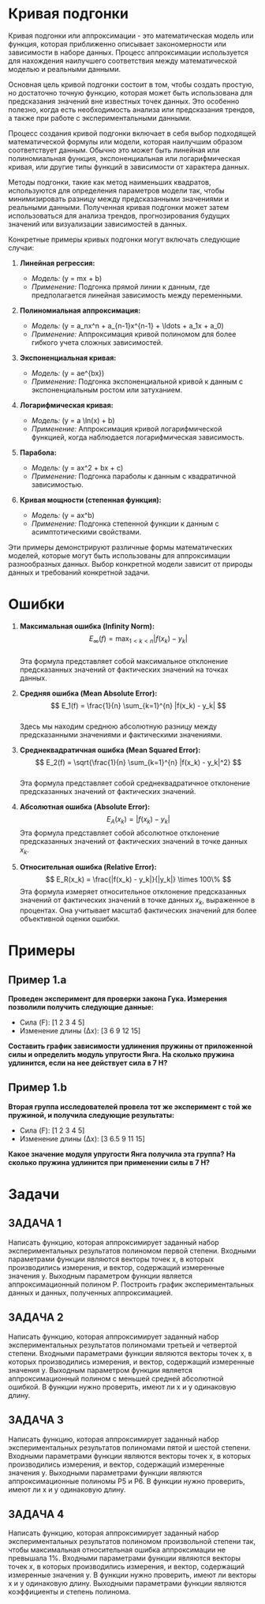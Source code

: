 # Кривая подгонки

Кривая подгонки или аппроксимации - это математическая модель или функция, которая приближенно описывает закономерности или зависимости в наборе данных. Процесс аппроксимации используется для нахождения наилучшего соответствия между математической моделью и реальными данными.  

Основная цель кривой подгонки состоит в том, чтобы создать простую, но достаточно точную функцию, которая может быть использована для предсказания значений вне известных точек данных. Это особенно полезно, когда есть необходимость анализа или предсказания трендов, а также при работе с экспериментальными данными.  

Процесс создания кривой подгонки включает в себя выбор подходящей математической формулы или модели, которая наилучшим образом соответствует данным. Обычно это может быть линейная или полиномиальная функция, экспоненциальная или логарифмическая кривая, или другие типы функций в зависимости от характера данных.  

Методы подгонки, такие как метод наименьших квадратов, используются для определения параметров модели так, чтобы минимизировать разницу между предсказанными значениями и реальными данными. Полученная кривая подгонки может затем использоваться для анализа трендов, прогнозирования будущих значений или визуализации зависимостей в данных.  


Конкретные примеры кривых подгонки могут включать следующие случаи:  

1. **Линейная регрессия:**
   - *Модель:* \(y = mx + b\)  
   - *Применение:* Подгонка прямой линии к данным, где предполагается линейная зависимость между переменными.  
 
2. **Полиномиальная аппроксимация:**
   - *Модель:* \(y = a_nx^n + a_{n-1}x^{n-1} + \ldots + a_1x + a_0\)  
   - *Применение:* Аппроксимация кривой полиномом для более гибкого учета сложных зависимостей.  

3. **Экспоненциальная кривая:** 
   - *Модель:* \(y = ae^{bx}\)  
   - *Применение:* Подгонка экспоненциальной кривой к данным с экспоненциальным ростом или затуханием.  

4. **Логарифмическая кривая:**
   - *Модель:* \(y = a \ln(x) + b\)  
   - *Применение:* Аппроксимация кривой логарифмической функцией, когда наблюдается логарифмическая зависимость.  

5. **Парабола:**
   - *Модель:* \(y = ax^2 + bx + c\)  
   - *Применение:* Подгонка параболы к данным с квадратичной зависимостью.  

6. **Кривая мощности (степенная функция):**
   - *Модель:* \(y = ax^b\)  
   - *Применение:* Подгонка степенной функции к данным с асимптотическими свойствами.  

Эти примеры демонстрируют различные формы математических моделей, которые могут быть использованы для аппроксимации разнообразных данных. Выбор конкретной модели зависит от природы данных и требований конкретной задачи.  


# Ошибки

1. **Максимальная ошибка (Infinity Norm):**
   $$ E_\infty(f) = \max_{1 < k < n} |f(x_k) - y_k| $$  
   Эта формула представляет собой максимальное отклонение предсказанных значений от фактических значений на точках данных.

2. **Средняя ошибка (Mean Absolute Error):**
   $$ E_1(f) = \frac{1}{n} \sum_{k=1}^{n} |f(x_k) - y_k| $$  
   Здесь мы находим среднюю абсолютную разницу между предсказанными значениями и фактическими значениями.

3. **Среднеквадратичная ошибка (Mean Squared Error):**
   $$ E_2(f) = \sqrt{\frac{1}{n} \sum_{k=1}^{n} |f(x_k) - y_k|^2} $$  
   Эта формула представляет собой среднеквадратичное отклонение предсказанных значений от фактических значений.
4. **Абсолютная ошибка (Absolute Error):**
   $$ E_A(x_k) = |f(x_k) - y_k| $$
   Эта формула представляет собой абсолютное отклонение предсказанных значений от фактических значений в точке данных $x_k$.

5. **Относительная ошибка (Relative Error):**
   $$ E_R(x_k) = \frac{|f(x_k) - y_k|}{|y_k|} \times 100\% $$ 
   Эта формула измеряет относительное отклонение предсказанных значений от фактических значений в точке данных $x_k$, выраженное в процентах. Она учитывает масштаб фактических значений для более объективной оценки ошибки.

# Примеры
## Пример 1.a

**Проведен эксперимент для проверки закона Гука. Измерения позволили получить следующие данные:**
- Сила (F): [1 2 3 4 5]
- Изменение длины (∆x): [3 6 9 12 15]

**Составить график зависимости удлинения пружины от приложенной силы и определить модуль упругости Янга. На сколько пружина удлинится, если на нее действует сила в 7 Н?**

## Пример 1.b

**Вторая группа исследователей провела тот же эксперимент с той же пружиной, и получила следующие результаты:**
- Сила (F): [1 2 3 4 5]
- Изменение длины (∆x): [3 6.5 9 11 15]

**Какое значение модуля упругости Янга получила эта группа?**
**На сколько пружина удлинится при применении силы в 7 Н?**

# Задачи

## ЗАДАЧА 1
Написать функцию, которая аппроксимирует заданный набор экспериментальных результатов полиномом первой степени. Входными параметрами функции являются векторы точек x, в которых производились измерения, и вектор, содержащий измеренные значения y. Выходным параметром функции является аппроксимационный полином P. Построить график экспериментальных данных и данных, полученных аппроксимацией.

## ЗАДАЧА 2
Написать функцию, которая аппроксимирует заданный набор экспериментальных результатов полиномами третьей и четвертой степени. Входными параметрами функции являются векторы точек x, в которых производились измерения, и вектор, содержащий измеренные значения y. Выходным параметром функции является аппроксимационный полином с меньшей средней абсолютной ошибкой. В функции нужно проверить, имеют ли x и y одинаковую длину.

## ЗАДАЧА 3
Написать функцию, которая аппроксимирует заданный набор экспериментальных результатов полиномами пятой и шестой степени. Входными параметрами функции являются векторы точек x, в которых производились измерения, и вектор, содержащий измеренные значения y. Выходными параметрами функции являются аппроксимационные полиномы P5 и P6. В функции нужно проверить, имеют ли x и y одинаковую длину.

## ЗАДАЧА 4
Написать функцию, которая аппроксимирует заданный набор экспериментальных результатов полиномом произвольной степени так, чтобы максимальная относительная ошибка аппроксимации не превышала 1%. Входными параметрами функции являются векторы точек x, в которых производились измерения, и вектор, содержащий измеренные значения y. В функции нужно проверить, имеют ли векторы x и y одинаковую длину. Выходными параметрами функции являются коэффициенты и степень полинома.